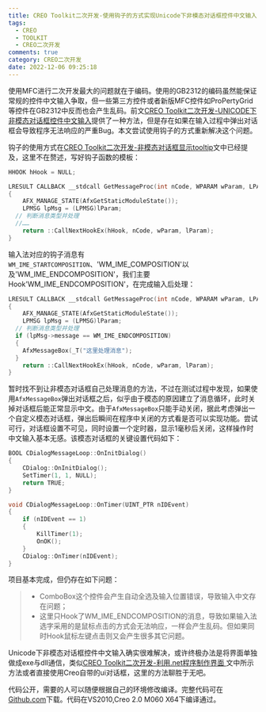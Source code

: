 ```yaml
---
title: CREO Toolkit二次开发-使用钩子的方式实现Unicode下非模态对话框控件中文输入
tags:
  - CREO
  - TOOLKIT
  - CREO二次开发
comments: true
category: CREO二次开发
date: 2022-12-06 09:25:18
---
```


使用MFC进行二次开发最大的问题就在于编码。使用的GB2312的编码虽然能保证常规的控件中文输入争取，但一些第三方控件或者新版MFC控件如ProPertyGrid等控件在GB2312中反而也会产生乱码。前文<a href="https://www.hudi.site/2019/10/05/CREO%20Toolkit%E4%BA%8C%E6%AC%A1%E5%BC%80%E5%8F%91-MFC%E5%AF%B9%E8%AF%9D%E6%A1%86%E7%95%8C%E9%9D%A2%E7%BE%8E%E5%8C%96%E4%BB%A5%E5%8F%8AUNICODE%E4%B8%8B%E6%8E%A7%E4%BB%B6%E4%B8%AD%E6%96%87%E8%BE%93%E5%85%A5/" target="_blank">CREO Toolkit二次开发-UNICODE下非模态对话框控件中文输入</a>提供了一种方法，但是存在如果在输入过程中弹出对话框会导致程序无法响应的严重Bug。本文尝试使用钩子的方式重新解决这个问题。

钩子的使用方式在<a href="https://www.hudi.site/2019/08/27/CREO%20Toolkit%E4%BA%8C%E6%AC%A1%E5%BC%80%E5%8F%91-%E9%9D%9E%E6%A8%A1%E6%80%81%E5%AF%B9%E8%AF%9D%E6%A1%86%E6%98%BE%E7%A4%BAtooltip/" target="_blank">CREO Toolkit二次开发-非模态对话框显示tooltip</a>文中已经提及，这里不在赘述，写好钩子函数的模板：

```c
HHOOK hHook = NULL;
```

```c
LRESULT CALLBACK __stdcall GetMessageProc(int nCode, WPARAM wParam, LPARAM lParam)
{
	AFX_MANAGE_STATE(AfxGetStaticModuleState());
	LPMSG lpMsg = (LPMSG)lParam;
  // 判断消息类型并处理
  //……
	return ::CallNextHookEx(hHook, nCode, wParam, lParam);
}
```

输入法对应的钩子消息有`WM_IME_STARTCOMPOSITION`、'WM_IME_COMPOSITION'以及'WM_IME_ENDCOMPOSITION'，我们主要Hook'WM_IME_ENDCOMPOSITION'，在完成输入后处理：

```c
LRESULT CALLBACK __stdcall GetMessageProc(int nCode, WPARAM wParam, LPARAM lParam)
{
	AFX_MANAGE_STATE(AfxGetStaticModuleState());
	LPMSG lpMsg = (LPMSG)lParam;
  // 判断消息类型并处理
  if (lpMsg->message == WM_IME_ENDCOMPOSITION)
  {
    AfxMessageBox(_T("这里处理消息");
  }
	return ::CallNextHookEx(hHook, nCode, wParam, lParam);
}
```

暂时找不到让非模态对话框自己处理消息的方法，不过在测试过程中发现，如果使用`AfxMessageBox`弹出对话框之后，似乎由于模态的原因建立了消息循环，此时关掉对话框后能正常显示中文。由于`AfxMessageBox`只能手动关闭，据此考虑弹出一个自定义模态对话框，弹出后瞬间在程序中关闭的方式看是否可以实现功能。尝试可行，对话框设置不可见，同时设置一个定时器，显示1毫秒后关闭，这样操作时中文输入基本无感。该模态对话框的关键设置代码如下：

```c
BOOL CDialogMessageLoop::OnInitDialog()
{
	CDialog::OnInitDialog();
	SetTimer(1, 1, NULL);
	return TRUE;
}

void CDialogMessageLoop::OnTimer(UINT_PTR nIDEvent)
{
	if (nIDEvent == 1)
	{
		KillTimer(1);
		OnOK();
	}
	CDialog::OnTimer(nIDEvent);
}
```

项目基本完成，但仍存在如下问题：

> * ComboBox这个控件会产生自动全选及输入位置错误，导致输入中文存在问题；  
> * 这里只Hook了WM_IME_ENDCOMPOSITION的消息，导致如果输入法选字采用的是鼠标点击的方式会无法响应，一样会产生乱码。但如果同时Hook鼠标左键点击则又会产生很多其它问题。

Unicode下非模态对话框控件中文输入确实很难解决，或许终极办法是将界面单独做成exe与dll通信，类似<a href="https://www.hudi.site/2019/12/20/CREO%20Toolkit%E4%BA%8C%E6%AC%A1%E5%BC%80%E5%8F%91-%E5%88%A9%E7%94%A8.net%E7%A8%8B%E5%BA%8F%E5%88%B6%E4%BD%9C%E7%95%8C%E9%9D%A2/" target="_blank">CREO Toolkit二次开发-利用.net程序制作界面
</a>文中所示方法或者直接使用Creo自带的ui对话框，这里的方法聊胜于无吧。

代码公开，需要的人可以随便根据自己的环境修改编译。完整代码可在<a href="https://github.com/slacker-HD/creo_toolkit" target="_blank">Github.com</a>下载。代码在VS2010,Creo 2.0 M060 X64下编译通过。


